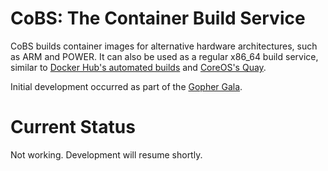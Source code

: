 # CoBS: The Container Build Service
CoBS builds container images for alternative hardware architectures, such as ARM and POWER. It can also be used as a regular x86_64 build service, similar to [Docker Hub's automated builds](http://docs.docker.com/docker-hub/builds/) and [CoreOS's Quay](https://quay.io).

Initial development occurred as part of the [Gopher Gala](https://www.gophergala.com).

# Current Status
Not working. Development will resume shortly.
